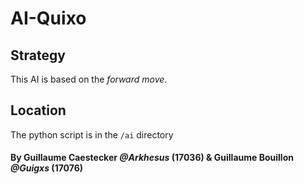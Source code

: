 # AI-Quixo

## Strategy

This AI is based on the *forward move*.

## Location   

The python script is in the `/ai` directory


#### By Guillaume Caestecker *@Arkhesus* (17036) & Guillaume Bouillon *@Guigxs* (17076)

